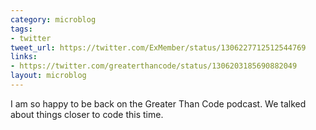 ```yaml
---
category: microblog
tags:
- twitter
tweet_url: https://twitter.com/ExMember/status/1306227712512544769
links:
- https://twitter.com/greaterthancode/status/1306203185690882049
layout: microblog
---
```

I am so happy to be back on the Greater Than Code podcast. We talked about things closer to code this time.
